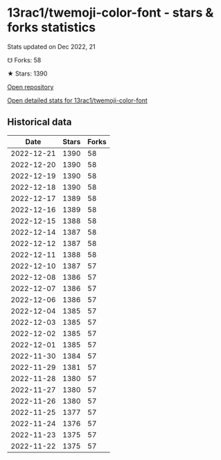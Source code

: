 # 13rac1/twemoji-color-font - stars & forks statistics

Stats updated on Dec 2022, 21

☋ Forks: 58

★ Stars: 1390

[Open repository](https://github.com/13rac1/twemoji-color-font)

[Open detailed stats for 13rac1/twemoji-color-font](https://reviewgithub.com/rep/13rac1/twemoji-color-font)

## Historical data
| Date | Stars | Forks |
|------|-------|-------|
| 2022-12-21 | 1390 | 58 | 
| 2022-12-20 | 1390 | 58 | 
| 2022-12-19 | 1390 | 58 | 
| 2022-12-18 | 1390 | 58 | 
| 2022-12-17 | 1389 | 58 | 
| 2022-12-16 | 1389 | 58 | 
| 2022-12-15 | 1388 | 58 | 
| 2022-12-14 | 1387 | 58 | 
| 2022-12-12 | 1387 | 58 | 
| 2022-12-11 | 1388 | 58 | 
| 2022-12-10 | 1387 | 57 | 
| 2022-12-08 | 1386 | 57 | 
| 2022-12-07 | 1386 | 57 | 
| 2022-12-06 | 1386 | 57 | 
| 2022-12-04 | 1385 | 57 | 
| 2022-12-03 | 1385 | 57 | 
| 2022-12-02 | 1385 | 57 | 
| 2022-12-01 | 1385 | 57 | 
| 2022-11-30 | 1384 | 57 | 
| 2022-11-29 | 1381 | 57 | 
| 2022-11-28 | 1380 | 57 | 
| 2022-11-27 | 1380 | 57 | 
| 2022-11-26 | 1380 | 57 | 
| 2022-11-25 | 1377 | 57 | 
| 2022-11-24 | 1376 | 57 | 
| 2022-11-23 | 1375 | 57 | 
| 2022-11-22 | 1375 | 57 | 


